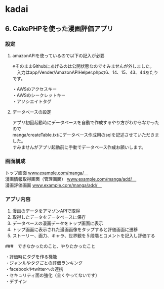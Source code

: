 # kadai

## 6. CakePHPを使った漫画評価アプリ

### 設定

1. amazonAPIを使っているので以下の記入が必要

	※そのままGithubにあげるのは公開状態なのですみませんが外しました。<br>
	　入力はapp/Vender/AmazonAPIHelper.phpの6、14、15、43、44あたりです。

	・AWSのアクセスキー<br>
	・AWSのシークレットキー<br>
	・アソシエイトタグ<br>

2. データベースの設定

	アプリ初回起動時にデータベースを自動で作成するやり方がわからなかったので<br>
	manga/createTable.txtにデータベース作成用のsqlを記述させていただきました。<br>
	すみませんがアプリ起動前に手動でデータベース作成お願いします。<br>



### 画面構成

トップ画面							www.example.com/manga/　<br>
漫画情報取得画面（管理画面）			www.example.com/manga/add/　<br>
漫画評価画面							www.example.com/manga/add/　<br>



### アプリ内容

1. 漫画のデータをアマゾンAPIで取得　<br>
2. 取得したデータをデータベースに保存　<br>
3. データベースの漫画データをトップ画面に表示 <br>
4. トップ画面に表示された漫画画像をタップすると評価画面に遷移 <br>
5. ストーリー、画力、キャラ、世界観を５段階とコメントを記入し評価する <br>


###　できなかったのこと、やりたかったこと

・評価時にタグを作る機能 <br>
・ジャンルやタグごとの評価ランキング <br>
・facebookやtwitterへの連携 <br>
・セキュリティ面の強化（全くやってないです） <br>
・デザイン <br>
